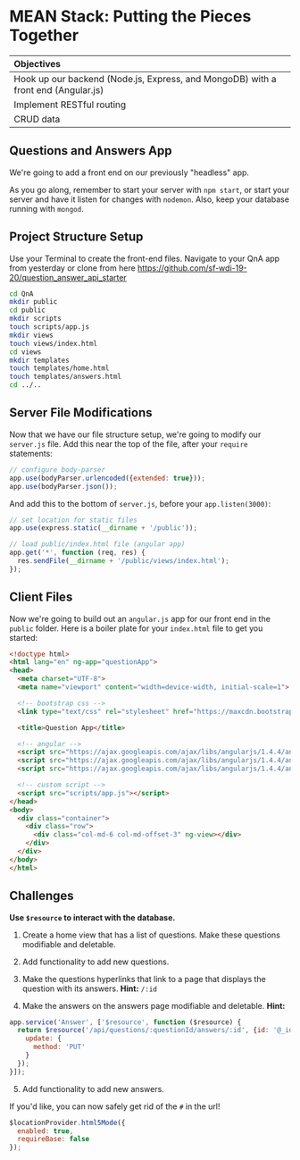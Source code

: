 # MEAN Stack: Putting the Pieces Together

| Objectives |
| :--- |
| Hook up our backend (Node.js, Express, and MongoDB) with a front end (Angular.js) |
| Implement RESTful routing |
| CRUD data |

## Questions and Answers App

We're going to add a front end on our previously "headless" app.

As you go along, remember to start your server with `npm start`, or start your server and have it listen for changes with `nodemon`. Also, keep your database running with `mongod`.

## Project Structure Setup

Use your Terminal to create the front-end files. Navigate to your QnA app from yesterday or clone from here https://github.com/sf-wdi-19-20/question_answer_api_starter

```bash
cd QnA
mkdir public
cd public
mkdir scripts
touch scripts/app.js
mkdir views
touch views/index.html
cd views
mkdir templates
touch templates/home.html
touch templates/answers.html
cd ../..
```

## Server File Modifications
Now that we have our file structure setup, we're going to modify our `server.js` file. Add this near the top of the file, after your `require` statements:

```js
// configure body-parser
app.use(bodyParser.urlencoded({extended: true}));
app.use(bodyParser.json());
```

And add this to the bottom of `server.js`, before your `app.listen(3000)`:

```js
// set location for static files
app.use(express.static(__dirname + '/public'));

// load public/index.html file (angular app)
app.get('*', function (req, res) {
  res.sendFile(__dirname + '/public/views/index.html');
});
```
## Client Files

Now we're going to build out an `angular.js` app for our front end in the `public` folder. Here is a boiler plate for your `index.html` file to get you started:

```html
<!doctype html>
<html lang="en" ng-app="questionApp">
<head>
  <meta charset="UTF-8">
  <meta name="viewport" content="width=device-width, initial-scale=1">

  <!-- bootstrap css -->
  <link type="text/css" rel="stylesheet" href="https://maxcdn.bootstrapcdn.com/bootstrap/3.3.5/css/bootstrap.min.css">

  <title>Question App</title>

  <!-- angular -->
  <script src="https://ajax.googleapis.com/ajax/libs/angularjs/1.4.4/angular.min.js"></script>
  <script src="https://ajax.googleapis.com/ajax/libs/angularjs/1.4.4/angular-route.min.js"></script>
  <script src="https://ajax.googleapis.com/ajax/libs/angularjs/1.4.4/angular-resource.min.js"></script>

  <!-- custom script -->
  <script src="scripts/app.js"></script>
</head>
<body>
  <div class="container">
    <div class="row">
      <div class="col-md-6 col-md-offset-3" ng-view></div>
    </div>
  </div>
</body>
</html>
```

## Challenges

**Use `$resource` to interact with the database.**

1. Create a home view that has a list of questions. Make these questions modifiable and deletable.

2. Add functionality to add new questions.

3. Make the questions hyperlinks that link to a page that displays the question with its answers. **Hint:** `/:id`

4. Make the answers on the answers page modifiable and deletable. **Hint:**

  ```js
  app.service('Answer', ['$resource', function ($resource) {
    return $resource('/api/questions/:questionId/answers/:id', {id: '@_id'}, {
      update: {
        method: 'PUT'
      }
    });
  }]);
  ```

5. Add functionality to add new answers.

If you'd like, you can now safely get rid of the `#` in the url!

```js
$locationProvider.html5Mode({
  enabled: true,
  requireBase: false
});
```
